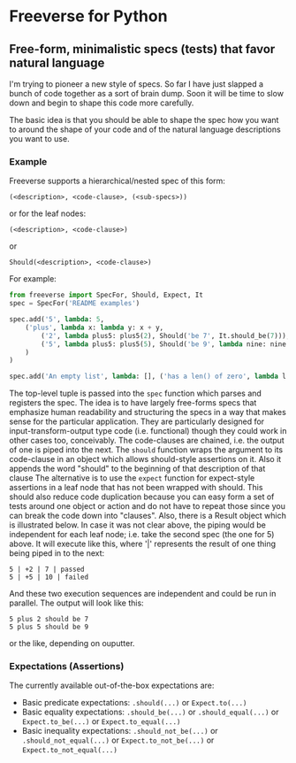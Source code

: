 # Freeverse for Python
## Free-form, minimalistic specs (tests) that favor natural language

I'm trying to pioneer a new style of specs. So far I have just slapped a bunch
of code together as a sort of brain dump. Soon it will be time to slow down and
begin to shape this code more carefully.

The basic idea is that you should be able to shape the spec how you want to
around the shape of your code and of the natural language descriptions you want
to use.

### Example

Freeverse supports a hierarchical/nested spec of this form:

    (<description>, <code-clause>, (<sub-specs>))

or for the leaf nodes:

    (<description>, <code-clause>)

or

    Should(<description>, <code-clause>)

For example:

```python
from freeverse import SpecFor, Should, Expect, It
spec = SpecFor('README examples')

spec.add('5', lambda: 5,
    ('plus', lambda x: lambda y: x + y,
        ('2', lambda plus5: plus5(2), Should('be 7', It.should_be(7))),
        ('5', lambda plus5: plus5(5), Should('be 9', lambda nine: nine.should_be(9)))
    )
)

spec.add('An empty list', lambda: [], ('has a len() of zero', lambda l: Expect(len(l)).to_equal(0)))
```

The top-level tuple is passed into the `spec` function which parses and
registers the spec. The idea is to have largely free-forms specs that emphasize
human readability and structuring the specs in a way that makes sense for the
particular application. They are particularly designed for
input-transform-output type code (i.e. functional) though they could work in
other cases too, conceivably. The code-clauses are chained, i.e. the output of
one is piped into the next. The `should` function wraps the argument to its
code-clause in an object which allows should-style assertions on it. Also it
appends the word "should" to the beginning of that description of that clause
The alternative is to use the `expect` function for expect-style assertions in a
leaf node that has not been wrapped with should. This should also reduce code
duplication because you can easy form a set of tests around one object or action
and do not have to repeat those since you can break the code down into
"clauses". Also, there is a Result object which is illustrated below. In case it
was not clear above, the piping would be independent for each leaf node; i.e.
take the second spec (the one for 5) above. It will execute like this, where '|'
represents the result of one thing being piped in to the next:

    5 | +2 | 7 | passed
    5 | +5 | 10 | failed

And these two execution sequences are independent and could be run in
parallel. The output will look like this:

    5 plus 2 should be 7
    5 plus 5 should be 9

or the like, depending on ouputter.

### Expectations (Assertions)

The currently available out-of-the-box expectations are:

 + Basic predicate expectations: `.should(...)` or `Expect.to(...)`
 + Basic equality expectations: `.should_be(...)` or `.should_equal(...)` or
   `Expect.to_be(...)` or `Expect.to_equal(...)`
 + Basic inequality expectations: `.should_not_be(...)` or
   `.should_not_equal(...)` or `Expect.to_not_be(...)` or
   `Expect.to_not_equal(...)`
